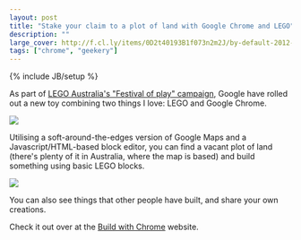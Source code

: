 ```yaml
---
layout: post
title: "Stake your claim to a plot of land with Google Chrome and LEGO"
description: ""
large_cover: http://f.cl.ly/items/0D2t40193B1f073n2m2J/by-default-2012-06-26-at-11.29.18.jpg
tags: ["chrome", "geekery"]
---
```

{% include JB/setup %}

As part of [LEGO Australia's "Festival of play" campaign](http://www.legofestival.com.au/), Google have rolled out a new toy combining two things I love: LEGO and Google Chrome.

![](http://f.cl.ly/items/3h3F052b1M2v0e2x0T0T/by%20default%202012-06-26%20at%2011.40.30.png)

Utilising a soft-around-the-edges version of Google Maps and a Javascript/HTML-based block editor, you can find a vacant plot of land (there's plenty of it in Australia, where the map is based) and build something using basic LEGO blocks.

![](http://f.cl.ly/items/0n2X3d171A2i3N0J0h2C/by%20default%202012-06-26%20at%2011.37.38.png)

You can also see things that other people have built, and share your own creations.

Check it out over at the [Build with Chrome](http://www.buildwithchrome.com/) website.